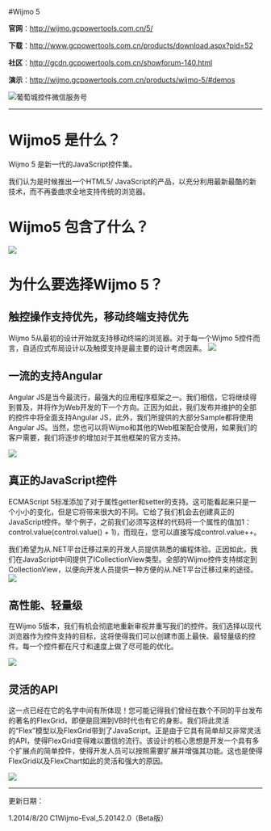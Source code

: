 #Wijmo 5

**官网**：http://wijmo.gcpowertools.com.cn/5/

**下载**：http://www.gcpowertools.com.cn/products/download.aspx?pid=52

**社区**：http://gcdn.gcpowertools.com.cn/showforum-140.html

**演示**：http://wijmo.gcpowertools.com.cn/products/wijmo-5/#demos

![葡萄城控件微信服务号](http://www.gcpowertools.com.cn/newimages/qrgrapecity.png "葡萄城控件微信服务号")

----------


# Wijmo5 是什么？ #

Wijmo 5 是新一代的JavaScript控件集。

我们认为是时候推出一个HTML5/ JavaScript的产品，以充分利用最新最酷的新技术，而不再委曲求全地支持传统的浏览器。 

# Wijmo5 包含了什么？ #

![](http://i.imgur.com/CI5xreg.png)

# 为什么要选择Wijmo 5？ #

## 触控操作支持优先，移动终端支持优先 ##

Wijmo 5从最初的设计开始就支持移动终端的浏览器。对于每一个Wijmo 5控件而言，自适应式布局设计以及触摸支持是最主要的设计考虑因素。
![](http://i.imgur.com/W2ivWS3.png)


## 一流的支持Angular ##

Angular JS是当今最流行，最强大的应用程序框架之一。我们相信，它将继续得到普及，并将作为Web开发的下一个方向。正因为如此，我们发布并维护的全部的控件中将全面支持Angular JS，此外，我们所提供的大部分Sample都将使用Angular JS。当然，您也可以将Wijmo和其他的Web框架配合使用，如果我们的客户需要，我们将逐步的增加对于其他框架的官方支持。

![](http://i.imgur.com/FL4um3Z.png)


## 真正的JavaScript控件 ##

ECMAScript 5标准添加了对于属性getter和setter的支持。这可能看起来只是一个小小的变化，但是它将带来很大的不同。它给了我们机会去创建真正的JavaScript控件。举个例子，之前我们必须写这样的代码将一个属性的值加1：control.value(control.value() + 1)，而现在，您可以直接写成control.value++。

我们希望为从.NET平台迁移过来的开发人员提供熟悉的编程体验。正因如此，我们在JavaScript中间提供了ICollectionView类型。全部的Wijmo控件支持绑定到CollectionView，以便向开发人员提供一种方便的从.NET平台迁移过来的途径。
![](http://i.imgur.com/FcGcjQA.png)


## 高性能、轻量级 ##

在Wijmo 5版本，我们有机会彻底地重新审视并重写我们的控件。我们选择以现代浏览器作为控件支持的目标，这将使得我们可以创建市面上最快、最轻量级的控件。每一个控件都在尺寸和速度上做了尽可能的优化。

![](http://i.imgur.com/E8pC66g.png)

## 灵活的API ##

这一点已经在它的名字中间有所体现！您可能记得我们曾经在数个不同的平台发布的著名的FlexGrid，即便是回溯到VB时代也有它的身影。我们将此灵活的“Flex”模型以及FlexGrid带到了JavaScript。正是由于它具有简单却又非常灵活的API，使得FlexGrid变得难以置信的流行。该设计的核心思想是开发一个具有多个扩展点的简单控件，使得开发人员可以按照需要扩展并增强其功能。这也是使得FlexGrid以及FlexChart如此的灵活和强大的原因。

![](http://i.imgur.com/jQ6fdzY.png)



----------

更新日期：

1.2014/8/20 C1Wijmo-Eval_5.20142.0（Beta版）
